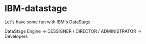 # IBM-datastage
Let's have some fun with IBM's DataStage

DataStage Engine -> DESSIGNER / DIRECTOR / ADMINISTRATOR -> Developers
